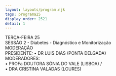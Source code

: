 ```yaml
---
layout: layouts/program.njk
tags: programa25
display_order: 2521
detail: 1
---
```

TERÇA-FEIRA 25   
SESSÃO 2 - Diabetes - Diagnóstico e Monitorização  
MODERAÇÃO  
PRESIDENTE: 
• DR LUIS DIAS (PONTA DELGADA)    
MODERADORES:    
• PROFa DOUTORA SÓNIA DO VALE (LISBOA) /  
• DRA CRISTINA VALADAS (LOURES)